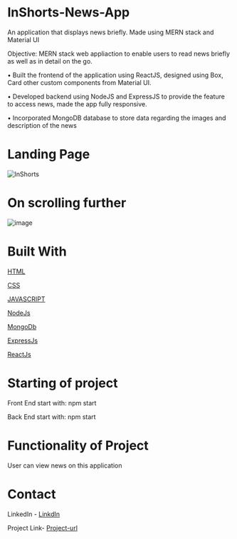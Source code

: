 # InShorts-News-App
An application that displays news briefly. Made using MERN stack and Material UI

Objective: MERN stack web appliaction to enable users to read news briefly as well as in detail on the go.

• Built the frontend of the application using ReactJS, designed using Box, Card other custom components from Material UI.

• Developed backend using NodeJS and ExpressJS to provide the feature to access news, made the app fully responsive.

• Incorporated MongoDB database to store data regarding the images and description of the news

# Landing Page

![InShorts](https://github.com/CaLYPsO19/InShorts-News-App/assets/93235923/f1a327ab-88bc-46b1-9af1-0852854563b4)

# On scrolling further

![image](https://github.com/CaLYPsO19/InShorts-News-App/assets/93235923/27856f35-ae69-41e0-b148-f29bffd9e356)

# Built With

[HTML](https://developer.mozilla.org/en-US/docs/Web/HTML)

[CSS](https://developer.mozilla.org/en-US/docs/Web/CSS)

[JAVASCRIPT](https://javascript.info/)

[NodeJs](https://nodejs.org/en/docs)

[MongoDb](https://www.mongodb.com/docs/)

[ExpressJs](https://expressjs.com/)

[ReactJs](https://react.dev/learn)

# Starting of project

Front End start with: npm start

Back End start with: npm start

# Functionality of Project

User can view news on this application

# Contact

LinkedIn - [LinkdIn](https://www.linkedin.com/in/sayani-murmu-32041321b/)

Project Link-  [Project-url](http://localhost:3000/)
